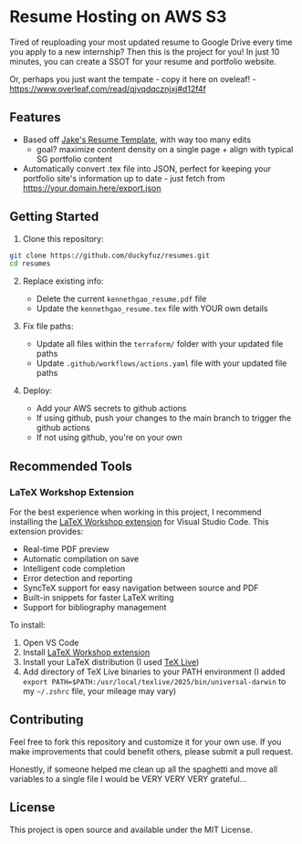 # Resume Hosting on AWS S3

Tired of reuploading your most updated resume to Google Drive every time you apply to a new internship? Then this is the project for you! In just 10 minutes, you can create a SSOT for your resume and portfolio website.


Or, perhaps you just want the tempate - copy it here on oveleaf! - https://www.overleaf.com/read/qjvqdqcznjxj#d12f4f


## Features

- Based off [Jake's Resume Template](https://www.overleaf.com/latex/templates/jakes-resume/syzfjbzwjncs), with way too many edits
  - goal? maximize content density on a single page + align with typical SG portfolio content
- Automatically convert .tex file into JSON, perfect for keeping your portfolio site's information up to date - just fetch from https://your.domain.here/export.json

## Getting Started

1. Clone this repository:

```bash
git clone https://github.com/duckyfuz/resumes.git
cd resumes
```

2. Replace existing info:

   - Delete the current `kennethgao_resume.pdf` file
   - Update the `kennethgao_resume.tex` file with YOUR own details

3. Fix file paths:

   - Update all files within the `terraform/` folder with your updated file paths
   - Update `.github/workflows/actions.yaml` file with your updated file paths

4. Deploy:

   - Add your AWS secrets to github actions
   - If using github, push your changes to the main branch to trigger the github actions
   - If not using github, you're on your own

## Recommended Tools

### LaTeX Workshop Extension

For the best experience when working in this project, I recommend installing the [LaTeX Workshop extension](https://marketplace.visualstudio.com/items?itemName=James-Yu.latex-workshop) for Visual Studio Code. This extension provides:

- Real-time PDF preview
- Automatic compilation on save
- Intelligent code completion
- Error detection and reporting
- SyncTeX support for easy navigation between source and PDF
- Built-in snippets for faster LaTeX writing
- Support for bibliography management

To install:

1. Open VS Code
2. Install [LaTeX Workshop extension](https://marketplace.visualstudio.com/items?itemName=James-Yu.latex-workshop)
3. Install your LaTeX distribution (I used [TeX Live](https://www.tug.org/texlive/))
4. Add directory of TeX Live binaries to your PATH environment (I added `export PATH=$PATH:/usr/local/texlive/2025/bin/universal-darwin` to my `~/.zshrc` file, your mileage may vary)

## Contributing

Feel free to fork this repository and customize it for your own use. If you make improvements that could benefit others, please submit a pull request.

Honestly, if someone helped me clean up all the spaghetti and move all variables to a single file I would be VERY VERY VERY grateful...

## License

This project is open source and available under the MIT License.
